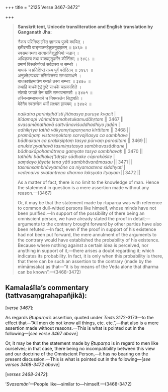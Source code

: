 +++
title = "2125 Verse 3467-3472"

+++
> **Sanskrit text, Unicode transliteration and English translation by Ganganath Jha:** 
>
> नैकत्र परिनिष्ठाऽस्ति ज्ञानस्य पुरुषे क्वचित् ।  
> इतीदमपि वाङ्मात्रमहेतुकमुदाहृतम् ॥ ३४६७ ॥  
> स्वसमानथवा सत्त्वानविशुद्धधियो जडान् ।  
> अधिकृत्य तथा वाक्यमृतुपर्णेन कीर्त्तितम् ॥ ३४६८ ॥  
> प्रमाणं विस्तरेणोक्तं सर्वज्ञस्य च सम्भवे ।  
> बाधकं च प्रतिक्षिप्तं तस्य पूर्वं परोदितम् ॥ ३४६९ ॥  
> अनुक्तेऽप्यथवा तस्मिंस्तस्य सम्भवसाधने ।  
> बाधकापोहमात्रेण गम्यते तस्य सम्भवः ॥ ३४७० ॥  
> तथाहि बाधके(ऽ)दृष्टे साधके चाप्रकाशिते ।  
> संशयो जायते तेन याति सम्भावनामसौ ॥ ३४७१ ॥  
> तस्मिन्सम्भाव्यमाने च नियमस्तेन सिद्ध्यति ।  
> वेदेनैव स्वतन्त्रेण धर्मो लक्ष्यत इत्ययम् ॥ ३४७२ ॥ 
>
> *naikatra pariniṣṭhā'sti jñānasya puruṣe kvacit* \|  
> *itīdamapi vāṅmātramahetukamudāhṛtam* \|\| 3467 \|\|  
> *svasamānathavā sattvānaviśuddhadhiyo jaḍān* \|  
> *adhikṛtya tathā vākyamṛtuparṇena kīrttitam* \|\| 3468 \|\|  
> *pramāṇaṃ vistareṇoktaṃ sarvajñasya ca sambhave* \|  
> *bādhakaṃ ca pratikṣiptaṃ tasya pūrvaṃ paroditam* \|\| 3469 \|\|  
> *anukte'pyathavā tasmiṃstasya sambhavasādhane* \|  
> *bādhakāpohamātreṇa gamyate tasya sambhavaḥ* \|\| 3470 \|\|  
> *tathāhi bādhake(')dṛṣṭe sādhake cāprakāśite* \|  
> *saṃśayo jāyate tena yāti sambhāvanāmasau* \|\| 3471 \|\|  
> *tasminsambhāvyamāne ca niyamastena siddhyati* \|  
> *vedenaiva svatantreṇa dharmo lakṣyata ityayam* \|\| 3472 \|\| 
>
> As a matter of fact, there is no limit to the knowledge of man. Hence the statement in question is a mere assertion made without any reason.—(3467) 
>
> Or, it may be that the statement made by ṛtuparṇa was with reference to common dull-witted persons like himself, whose minds have not been purified.—In support of the possibility of there being an omniscient person, we have already stated the proof in detail;—arguments to the contrary brought forward by other parties have also been refuted.—In fact, even if the proof in support of his existence had not been put forward, the mere annulment of the arguments to the contrary would have established the probability of his existence. Because where nothing against a certain idea is perceived, nor anything in support of it,—there arises a doubt regarding it; which indicates its probability. In fact, it is only when this probability is there, that there can be such an assertion to the contrary (made by the mīmāṃsaka) as that—“it is by means of the Veda alone that dharma can be known”.—(3468-3472)



## Kamalaśīla’s commentary (tattvasaṃgrahapañjikā):

[*verse 3467*]:

As regards *Ṛtuparṇa’s* assertion, quoted under *Texts* 3172-3173—to the effect that—“All men do not know all things, etc. etc.”,—that also is a mere assertion made without reasons.—This is what is pointed out in the following—[*see verse 3467 above*]

Or, it may be that the statement made by *Ṛtuparṇa* is in regard to men like ourselves; in that case, there being no incompatibility between this view and our doctrine of the Omniscient Person,—it has no bearing on the present discussion.—This is what is pointed out in the following—[*see verses 3468-3472 above*]

[*verses 3468-3472*]:

‘*Svasamān*’—People like—similar to—himself.—(3468-3472)


